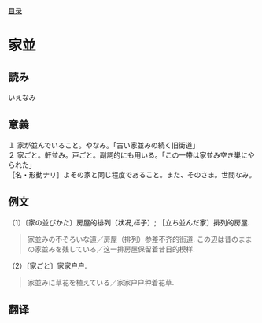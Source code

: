 [目录](./)

# 家並

## 読み

いえなみ

## 意義

１ 家が並んでいること。やなみ。「古い家並みの続く旧街道」  
２ 家ごと。軒並み。戸ごと。副詞的にも用いる。「この一帯は家並み空き巣にやられた」  
［名・形動ナリ］よその家と同じ程度であること。また、そのさま。世間なみ。

## 例文

（1）〔家の並びかた〕房屋的排列（状况,样子）;
［立ち並んだ家］排列的房屋.

> 家並みの不ぞろいな道／房屋（排列）参差不齐的街道.
> この辺は昔のままの家並みを残している／这一排房屋保留着昔日的模样.

（2）〔家ごと〕家家户户.

> 家並みに草花を植えている／家家户户种着花草.

## 翻译

